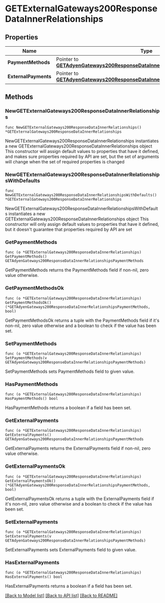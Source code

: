 # GETExternalGateways200ResponseDataInnerRelationships

## Properties

Name | Type | Description | Notes
------------ | ------------- | ------------- | -------------
**PaymentMethods** | Pointer to [**GETAdyenGateways200ResponseDataInnerRelationshipsPaymentMethods**](GETAdyenGateways200ResponseDataInnerRelationshipsPaymentMethods.md) |  | [optional] 
**ExternalPayments** | Pointer to [**GETAdyenGateways200ResponseDataInnerRelationshipsPaymentMethods**](GETAdyenGateways200ResponseDataInnerRelationshipsPaymentMethods.md) |  | [optional] 

## Methods

### NewGETExternalGateways200ResponseDataInnerRelationships

`func NewGETExternalGateways200ResponseDataInnerRelationships() *GETExternalGateways200ResponseDataInnerRelationships`

NewGETExternalGateways200ResponseDataInnerRelationships instantiates a new GETExternalGateways200ResponseDataInnerRelationships object
This constructor will assign default values to properties that have it defined,
and makes sure properties required by API are set, but the set of arguments
will change when the set of required properties is changed

### NewGETExternalGateways200ResponseDataInnerRelationshipsWithDefaults

`func NewGETExternalGateways200ResponseDataInnerRelationshipsWithDefaults() *GETExternalGateways200ResponseDataInnerRelationships`

NewGETExternalGateways200ResponseDataInnerRelationshipsWithDefaults instantiates a new GETExternalGateways200ResponseDataInnerRelationships object
This constructor will only assign default values to properties that have it defined,
but it doesn't guarantee that properties required by API are set

### GetPaymentMethods

`func (o *GETExternalGateways200ResponseDataInnerRelationships) GetPaymentMethods() GETAdyenGateways200ResponseDataInnerRelationshipsPaymentMethods`

GetPaymentMethods returns the PaymentMethods field if non-nil, zero value otherwise.

### GetPaymentMethodsOk

`func (o *GETExternalGateways200ResponseDataInnerRelationships) GetPaymentMethodsOk() (*GETAdyenGateways200ResponseDataInnerRelationshipsPaymentMethods, bool)`

GetPaymentMethodsOk returns a tuple with the PaymentMethods field if it's non-nil, zero value otherwise
and a boolean to check if the value has been set.

### SetPaymentMethods

`func (o *GETExternalGateways200ResponseDataInnerRelationships) SetPaymentMethods(v GETAdyenGateways200ResponseDataInnerRelationshipsPaymentMethods)`

SetPaymentMethods sets PaymentMethods field to given value.

### HasPaymentMethods

`func (o *GETExternalGateways200ResponseDataInnerRelationships) HasPaymentMethods() bool`

HasPaymentMethods returns a boolean if a field has been set.

### GetExternalPayments

`func (o *GETExternalGateways200ResponseDataInnerRelationships) GetExternalPayments() GETAdyenGateways200ResponseDataInnerRelationshipsPaymentMethods`

GetExternalPayments returns the ExternalPayments field if non-nil, zero value otherwise.

### GetExternalPaymentsOk

`func (o *GETExternalGateways200ResponseDataInnerRelationships) GetExternalPaymentsOk() (*GETAdyenGateways200ResponseDataInnerRelationshipsPaymentMethods, bool)`

GetExternalPaymentsOk returns a tuple with the ExternalPayments field if it's non-nil, zero value otherwise
and a boolean to check if the value has been set.

### SetExternalPayments

`func (o *GETExternalGateways200ResponseDataInnerRelationships) SetExternalPayments(v GETAdyenGateways200ResponseDataInnerRelationshipsPaymentMethods)`

SetExternalPayments sets ExternalPayments field to given value.

### HasExternalPayments

`func (o *GETExternalGateways200ResponseDataInnerRelationships) HasExternalPayments() bool`

HasExternalPayments returns a boolean if a field has been set.


[[Back to Model list]](../README.md#documentation-for-models) [[Back to API list]](../README.md#documentation-for-api-endpoints) [[Back to README]](../README.md)


